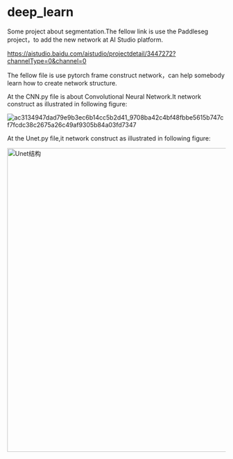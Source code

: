 # deep_learn
Some project about segmentation.The fellow link is use the Paddleseg project，to add the new network at AI Studio platform.

https://aistudio.baidu.com/aistudio/projectdetail/3447272?channelType=0&channel=0

The fellow file is use pytorch frame construct network，can help somebody learn how to create network structure.

At the CNN.py file is about Convolutional Neural Network.It network construct as illustrated in following figure:

![ac3134947dad79e9b3ec6b14cc5b2d41_9708ba42c4bf48fbbe5615b747cf7fcdc38c2675a26c49af9305b84a03fd7347](https://user-images.githubusercontent.com/52951620/151164015-fe26e617-61d5-4b7b-b203-d8d117dc1a73.jpg)

At the Unet.py file,it network construct as illustrated in following figure:

<img width="699" alt="Unet结构" src="https://user-images.githubusercontent.com/52951620/151365987-29547068-4012-4ff1-8721-30dcfa7788ac.png">
